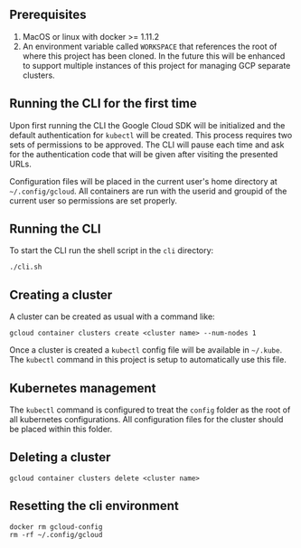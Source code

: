 
## Prerequisites
 
 1. MacOS or linux with docker >= 1.11.2
 2. An environment variable called `WORKSPACE` that
 references the root of where this project has been cloned.
 In the future this will be enhanced to support multiple
 instances of this project for managing GCP separate clusters.

## Running the CLI for the first time

Upon first running the CLI the Google Cloud SDK will 
be initialized and the default authentication for `kubectl` 
will be created. This process requires two sets of permissions
to be approved. The CLI will pause each time and ask for the 
authentication code that will be given after visiting the 
presented URLs.

Configuration files will be placed in the current user's home
directory at `~/.config/gcloud`. All containers are run with the 
userid and groupid of the current user so permissions are set
properly.

## Running the CLI

To start the CLI run the shell script in the `cli` directory:

`./cli.sh`

## Creating a cluster

A cluster can be created as usual with a command like:

`gcloud container clusters create <cluster name> --num-nodes 1`

Once a cluster is created a `kubectl` config file will be available
in `~/.kube`. The `kubectl` command in this project is 
setup to automatically use this file.

## Kubernetes management

The `kubectl` command is configured to treat the `config` folder 
as the root of all kubernetes configurations. All configuration 
files for the cluster should be placed within this folder.

## Deleting a cluster

`gcloud container clusters delete <cluster name>`

## Resetting the cli environment

```
docker rm gcloud-config
rm -rf ~/.config/gcloud
```


